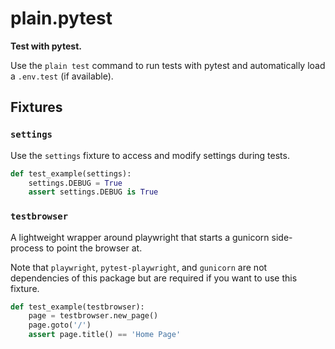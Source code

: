 # plain.pytest

**Test with pytest.**

Use the `plain test` command to run tests with pytest and automatically load a `.env.test` (if available).

## Fixtures

### `settings`

Use the `settings` fixture to access and modify settings during tests.

```python
def test_example(settings):
    settings.DEBUG = True
    assert settings.DEBUG is True
```

### `testbrowser`

A lightweight wrapper around playwright that starts a gunicorn side-process to point the browser at.

Note that `playwright`, `pytest-playwright`, and `gunicorn` are not dependencies of this package but are required if you want to use this fixture.

```python
def test_example(testbrowser):
    page = testbrowser.new_page()
    page.goto('/')
    assert page.title() == 'Home Page'
```
